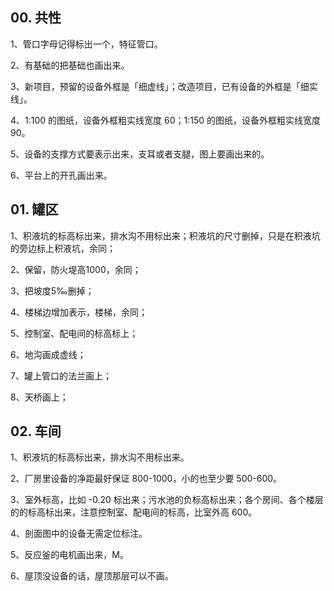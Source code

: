 ## 00. 共性

1、管口字母记得标出一个，特征管口。

2、有基础的把基础也画出来。

3、新项目，预留的设备外框是「细虚线」；改造项目，已有设备的外框是「细实线」。

4、1:100 的图纸，设备外框粗实线宽度 60；1:150 的图纸，设备外框粗实线宽度 90。

5、设备的支撑方式要表示出来，支耳或者支腿，图上要画出来的。

6、平台上的开孔画出来。

## 01. 罐区

1、积液坑的标高标出来，排水沟不用标出来；积液坑的尺寸删掉，只是在积液坑的旁边标上积液坑，余同；

2、保留，防火堤高1000，余同；

3、把坡度5‰删掉；

4、楼梯边增加表示，楼梯，余同；

5、控制室、配电间的标高标上； 

6、地沟画成虚线；

7、罐上管口的法兰画上；

8、天桥画上；

## 02. 车间

1、积液坑的标高标出来，排水沟不用标出来。

2、厂房里设备的净距最好保证 800-1000，小的也至少要 500-600。

3、室外标高，比如 -0.20 标出来；污水池的负标高标出来；各个房间、各个楼层的的标高标出来，注意控制室、配电间的标高，比室外高 600。

4、剖面图中的设备无需定位标注。

5、反应釜的电机画出来，M。

6、屋顶没设备的话，屋顶那层可以不画。



